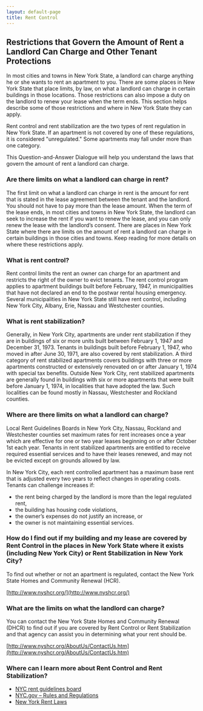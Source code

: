 ```yaml
---
layout: default-page
title: Rent Control
---
```


## Restrictions that Govern the Amount of Rent a Landlord Can Charge and Other Tenant Protections

In most cities and towns in New York State, a landlord can charge anything he or she wants to rent an apartment to you.  There are some places in New York State that place limits, by law, on what a landlord can charge in certain buildings in those locations.  Those restrictions can also impose a duty on the landlord to renew your lease when the term ends.  This section helps describe some of those restrictions and where in New York State they can apply.  

Rent control and rent stabilization are the two types of rent regulation in New York State.  If an apartment is not covered by one of these regulations, it is considered "unregulated."  Some apartments may fall under more than one category.

This Question-and-Answer Dialogue will help you understand the laws that govern the amount of rent a landlord can charge.

### Are there limits on what a landlord can charge in rent?

The first limit on what a landlord can charge in rent is the amount for rent that is stated in the lease agreement between the tenant and the landlord.  You should not have to pay more than the lease amount.  When the term of the lease ends, in most cities and towns in New York State, the landlord can seek to increase the rent if you want to renew the lease, and you can only renew the lease with the landlord’s consent.  There are places in New York State where there are limits on the amount of rent a landlord can charge in certain buildings in those cities and towns.  Keep reading for more details on where these restrictions apply.

### What is rent control?

Rent control limits the rent an owner can charge for an apartment and restricts the right of the owner to evict tenants.  The rent control program applies to apartment buildings built before February, 1947, in municipalities that have not declared an end to the postwar rental housing emergency. Several municipalities in New York State still have rent control, including New York City, Albany, Erie, Nassau and Westchester counties.

### What is rent stabilization?

Generally, in New York City, apartments are under rent stabilization if they are in buildings of six or more units built between February 1, 1947 and December 31, 1973. Tenants in buildings built before February 1, 1947, who moved in after June 30, 1971, are also covered by rent stabilization.  A third category of rent stabilized apartments covers buildings with three or more apartments constructed or extensively renovated on or after January 1, 1974 with special tax benefits.  Outside New York City, rent stabilized apartments are generally found in buildings with six or more apartments that were built before January 1, 1974, in localities that have adopted the law.  Such localities can be found mostly in Nassau, Westchester and Rockland counties.

### Where are there limits on what a landlord can charge?

Local Rent Guidelines Boards in New York City, Nassau, Rockland and Westchester counties set maximum rates for rent increases once a year which are effective for one or two year leases beginning on or after October 1st each year.  Tenants in rent stabilized apartments are entitled to receive required essential services and to have their leases renewed, and may not be evicted except on grounds allowed by law.

In New York City, each rent controlled apartment has a maximum base rent that is adjusted every two years to reflect changes in operating costs.  Tenants can challenge increases if:

* the rent being charged by the landlord is more than the legal regulated rent,
* the building has housing code violations,
* the owner’s expenses do not justify an increase, or
* the owner is not maintaining essential services.

### How do I find out if my building and my lease are covered by Rent Control in the places in New York State where it exists (including New York City) or Rent Stabilization in New York City?

To find out whether or not an apartment is regulated, contact the New York State Homes and Community Renewal (HCR).

[http://www.nyshcr.org/](http://www.nyshcr.org/)

### What are the limits on what the landlord can charge?

You can contact the New York State Homes and Community Renewal (DHCR) to find out if you are covered by Rent Control or Rent Stabilization and that agency can assist you in determining what your rent should be.

[http://www.nyshcr.org/AboutUs/ContactUs.htm](http://www.nyshcr.org/AboutUs/ContactUs.htm)

### Where can I learn more about Rent Control and Rent Stabilization?

* [NYC rent guidelines board](http://www.nycrgb.org/)
* [NYC.gov – Rules and Regulations](http://www.nyc.gov/portal/site/nycgov/menuitem.bd0e1cff2b12b3f6a62fa24601c789a0/)
* [New York Rent Laws](http://tenant.net/Rent_Laws/)
